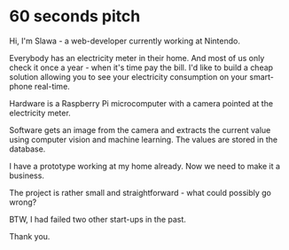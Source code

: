 # 60 seconds pitch

Hi, I'm Slawa - a web-developer currently working at Nintendo.

Everybody has an electricity meter in their home. And most of us only check it once a year - when it's time pay the bill. I'd like to build a cheap solution allowing you to see your electricity consumption on your smart-phone real-time.

Hardware is a Raspberry Pi microcomputer with a camera pointed at the electricity meter.

Software gets an image from the camera and extracts the current value using computer vision and machine learning. The values are stored in the database.

I have a prototype working at my home already. Now we need to make it a business.

The project is rather small and straightforward - what could possibly go wrong?

BTW, I had failed two other start-ups in the past.

Thank you.
